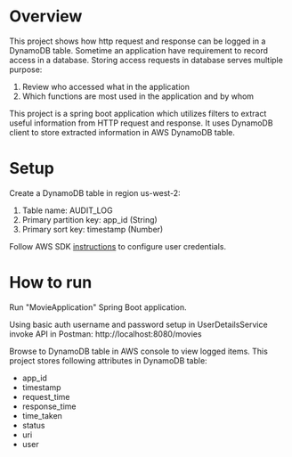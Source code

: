 # Overview
This project shows how http request and response can be logged in a DynamoDB table. Sometime an application have requirement to record access in a database. Storing access requests in database serves multiple purpose:
1. Review who accessed what in the application
2. Which functions are most used in the application and by whom

This project is a spring boot application which utilizes filters to extract useful information from HTTP request and response. It uses DynamoDB client to store extracted information in AWS DynamoDB table.

# Setup
Create a DynamoDB table in region us-west-2:
1. Table name:	AUDIT_LOG
2. Primary partition key:	app_id (String)
3. Primary sort key:	timestamp (Number)

Follow AWS SDK [instructions](https://docs.aws.amazon.com/sdk-for-java/latest/developer-guide/get-started.html) to configure user credentials.

# How to run
Run "MovieApplication" Spring Boot application.

Using basic auth username and password setup in UserDetailsService invoke API in Postman: http://localhost:8080/movies

Browse to DynamoDB table in AWS console to view logged items. This project stores following attributes in DynamoDB table:

* app_id
* timestamp
* request_time
* response_time
* time_taken
* status
* uri
* user



